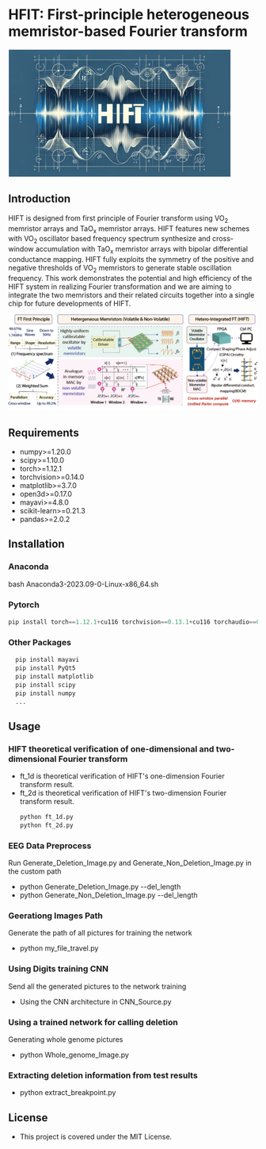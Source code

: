# HFIT: First-principle heterogeneous memristor-based Fourier transform


![HIFT](https://github.com/CSuperlei/HIFT/raw/main/Pic/HIFT.png)

## Introduction
HIFT is designed from first principle of Fourier transform using VO<sub>2</sub> memristor arrays and TaO<sub>x</sub> memristor arrays. HIFT features new schemes with VO<sub>2</sub> oscillator based frequency spectrum synthesize and cross-window accumulation with TaO<sub>x</sub> memristor arrays with bipolar differential conductance mapping. HIFT fully exploits the symmetry of the positive and negative thresholds of VO<sub>2</sub> memristors to generate stable oscillation frequency. This work demonstrates the potential and high efficiency of the HIFT system in realizing Fourier transformation and we are aiming to integrate the two memristors and their related circuits together into a single chip for future developments of HIFT.

![WorkFlow](https://github.com/CSuperlei/HIFT/raw/main/Pic/instruction.png)

## Requirements
  * numpy>=1.20.0
  * scipy>=1.10.0
  * torch>=1.12.1
  * torchvision>=0.14.0
  * matplotlib>=3.7.0
  * open3d>=0.17.0
  * mayavi>=4.8.0
  * scikit-learn>=0.21.3
  * pandas>=2.0.2

## Installation

### Anaconda
  bash Anaconda3-2023.09-0-Linux-x86_64.sh <br/>
### Pytorch 
   ```python
   pip install torch==1.12.1+cu116 torchvision==0.13.1+cu116 torchaudio==0.12.1 --extra-index-url https://download.pytorch.org/whl/cu116
   ```

### Other Packages
 ```python
   pip install mayavi   
   pip install PyQt5   
   pip install matplotlib
   pip install scipy
   pip install numpy
   ...
   ```

## Usage

### HIFT theoretical verification of one-dimensional and two-dimensional Fourier transform
 * ft_1d is theoretical verification of HIFT's one-dimension Fourier transform result.  
 * ft_2d is theoretical verification of HIFT's two-dimension Fourier transform result.  
   ```python
   python ft_1d.py
   python ft_2d.py
   ```
   
### EEG Data Preprocess
Run Generate_Deletion_Image.py and Generate_Non_Deletion_Image.py in the custom path <br/> 
* python Generate_Deletion_Image.py --del_length <br/>
* python Generate_Non_Deletion_Image.py --del_length <br/>

### Geerationg Images Path
Generate the path of all pictures for training the network
* python my_file_travel.py

### Using Digits training CNN
Send all the generated pictures to the network training
* Using the CNN architecture in CNN_Source.py 

### Using a trained network for calling deletion
Generating whole genome pictures
* python Whole_genome_Image.py

### Extracting deletion information from test results
* python extract_breakpoint.py

## License
* This project is covered under the MIT License.

